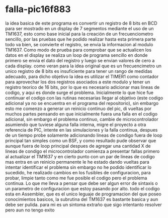 # falla-pic16f883
la idea basica de este programa es convertir un registro de 8 bits en BCD para ser mostrado en un display de 7 segmentos mediante el uso
de un TM1637, esto como base inicial para la creación de un frecuenciometro sencillo, por las pruebas que he podido realizar hasta esta
primera parte todo va bien, se convierte el registro, se envia la informacion al modulo TM1637. Como modo de prueba para comprobar que
se actualicen los datos en el display se realiza un loop de programa sencillo en donde primero se envia el dato del registro y luego
se envian valores de cero a cada display.
como veran para la idea original que es un frecuencimetro un unico registro de 8 bits es insuficiente para tener un rango de medidas 
adecuado, para dicho objetivo la idea es utilizar el TIMER1 como contador para aprovechar los dos registros asociados a este modulo
y tener un registro teorico de 16 bits, por lo que es necesario adicionar mas lineas de codigo, y aqui es donde surge el problema.
Inicialmente lo que hice fue continuar el codigo con las rutinas necesarias llegar al objetivo (este codigo adicional ya no se 
encuentra en el programa del repositorio), sin embargo esto me comenzo a generar un reinicio continuo del pic, di vueltas por muchos
partes pensando en que inicialmente fuera una falla en el codigo adicional, sin embargo el problema continuo, cambie de 
microcontrolador asumiendo que tuviese alguna falla interna, migre el proyecto a otra referencia de PIC, intente en las simulaciones y 
la falla continua, despues de un tiempo probe solamente adicionando lineas de condigo fuera de loop principal tan simples como un BSF, 
y como resultado pude observar que aunque fuera de loop principal despues de agregar una cantidad X de lineas de condigo el 
microcontrolador comienza a presentar fallas primero al actualizar el TM1637 y en cierto punto con un par de lineas de codigo mas 
entra en un reinicio permanente le he estado dando vueltas para intentar identificar el problema sin embargo no he podido identificar 
lo sucedido, he realizado cambios en los fusibles de configuracion, para probar, limpie tanto como me fue posible el codigo pero el 
problema continua. Lo que me lleva a pensar que debe ser algun error de sintaxis o un parametro de configuracion que estoy pasando por 
alto. 
todo el codigo esta en Assembler, que es el unico leguaje de programacion del que poseo conocimientos basicos, la subrutina del TM1637 
es bastante basica y aun debe ser pulida. 
para mi es un sintoma extraño que sigo intentanto resolver pero aun no tengo exito
